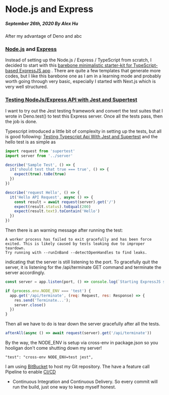 # Node.js and Express
##### September 26th, 2020 By Alex Hu

After my advantage of Deno and abc

### [Node.js](https://nodejs.org/) and [Express](http://expressjs.com/)

Instead of setting up the Node.js / Express / TypeScript from scratch, I decided to start with this
[barebone minimalistic starter-kit for TypeScript-based ExpressJS app](https://github.com/soelinn/express-ts-starter) .
There are quite a few templates that generate more codes, but I like this barebone one as I am in a learning mode
and probably worth going through very basic, especially I started with Next.js which is very well structured.

### [Testing NodeJs/Express API with Jest and Supertest](https://dev.to/nedsoft/testing-nodejs-express-api-with-jest-and-supertest-1km6)

I want to try out the Jest testing framework and convert the test suites that I wrote in Deno.test() to test this Express server.
Once all the tests pass, then the job is done.

Typescript introduced a little bit of complexity in setting up the tests, but all is good following:
[Testing Typescript Api With Jest and Supertest](https://tutorialedge.net/typescript/testing-typescript-api-with-jest/)
and the hello test is as simple as
```js
import request from 'supertest'
import server from '../server'

describe('Sample Test', () => {
  it('should test that true === true', () => {
    expect(true).toBe(true)
  })
})

describe('request Hello', () => {
  it('Hello API Request', async () => {
    const result = await request(server).get('/')
    expect(result.status).toEqual(200)
    expect(result.text).toContain('Hello')
  })
})
```

Then there is an warning message after running the test:
```
A worker process has failed to exit gracefully and has been force exited. This is likely caused by tests leaking due to improper teardown.
Try running with --runInBand --detectOpenHandles to find leaks.
```
indicating that the server is still listening to the port. To gracefully quit the server, it is listening for
the /api/terminate GET command and terminate the server accordingly.
```js
const server = app.listen(port, () => console.log(`Starting ExpressJS server on Port ${port}`))

if (process.env.NODE_ENV === 'test') {
  app.get('/api/terminate', (req: Request, res: Response) => {
    res.send('Terminate...');
    server.close()
  })
}
```
Then all we have to do is tear down the server gracefully after all the tests.
```js
afterAll(async () => await request(server).get('/api/terminate'))
```
By the way, the NODE_ENV is setup via cross-env in package.json so you hooligan
don't come shutting down my server!
```
"test": "cross-env NODE_ENV=test jest",
```

I am using [BitBucket](https://bitbucket.org/) to host my Git repository. The have a feature call Pipeline to enable
[CI/CD](https://www.infoworld.com/article/3271126/what-is-cicd-continuous-integration-and-continuous-delivery-explained.html)
- Continuous Integration and Continuous Delivery. So every commit will run the build, just one way to keep myself honest.
